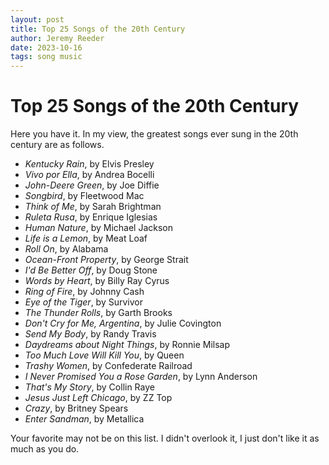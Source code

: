 ```yaml
---
layout: post
title: Top 25 Songs of the 20th Century
author: Jeremy Reeder
date: 2023-10-16
tags: song music
---
```


# Top 25 Songs of the 20th Century

Here you have it. In my view, the greatest songs ever sung in the 20th century
are as follows.

- *Kentucky Rain*, by Elvis Presley
- *Vivo por Ella*, by Andrea Bocelli
- *John-Deere Green*, by Joe Diffie
- *Songbird*, by Fleetwood Mac
- *Think of Me*, by Sarah Brightman
- *Ruleta Rusa*, by Enrique Iglesias
- *Human Nature*, by Michael Jackson
- *Life is a Lemon*, by Meat Loaf
- *Roll On*, by Alabama
- *Ocean-Front Property*, by George Strait
- *I'd Be Better Off*, by Doug Stone
- *Words by Heart*, by Billy Ray Cyrus
- *Ring of Fire*, by Johnny Cash
- *Eye of the Tiger*, by Survivor
- *The Thunder Rolls*, by Garth Brooks
- *Don't Cry for Me, Argentina*, by Julie Covington
- *Send My Body*, by Randy Travis
- *Daydreams about Night Things*, by Ronnie Milsap
- *Too Much Love Will Kill You*, by Queen
- *Trashy Women*, by Confederate Railroad
- *I Never Promised You a Rose Garden*, by Lynn Anderson
- *That's My Story*, by Collin Raye
- *Jesus Just Left Chicago*, by ZZ Top
- *Crazy*, by Britney Spears
- *Enter Sandman*, by Metallica

Your favorite may not be on this list. I didn't overlook it, I just don't like
it as much as you do.
